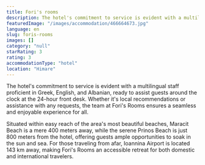 ```yaml
---
title: Fori's rooms
description: The hotel's commitment to service is evident with a multilingual staff proficient in Greek, English, and Albanian, ready to assist guests around the clock at th
featuredImage: "/images/accommodation/466664673.jpg"
language: en
slug: foris-rooms
images: []
category: "null"
starRating: 3
rating: 3
accommodationType: "hotel"
location: "Himare"
---
```


The hotel's commitment to service is evident with a multilingual staff proficient in Greek, English, and Albanian, ready to assist guests around the clock at the 24-hour front desk. Whether it's local recommendations or assistance with any requests, the team at Fori's Rooms ensures a seamless and enjoyable experience for all.

Situated within easy reach of the area's most beautiful beaches, Maracit Beach is a mere 400 meters away, while the serene Prinos Beach is just 800 meters from the hotel, offering guests ample opportunities to soak in the sun and sea. For those traveling from afar, Ioannina Airport is located 143 km away, making Fori's Rooms an accessible retreat for both domestic and international travelers.

